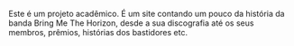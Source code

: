 Este é um projeto acadêmico. É um site contando um pouco da história da banda Bring Me The Horizon, desde a sua discografia até os seus membros, prêmios, histórias dos bastidores etc.
